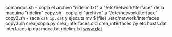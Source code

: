 comandos.sh - copia el archivo "ridelim.txt" a "/etc/network/iterface" de la maquina "ridelim"
copy.sh - copia el "archivo" a "/etc/network/iterface"
copy2.sh - saca `cat ip.dat` y ejecuta mv ${file} ./etc/network/interfaces 
copy3.sh
crea_copia.py
crea_interfaces.old
crea_interfaces.py
etc
hosts.dat
interfaces
ip.dat
moca.txt
ridelim.txt
www.dat

